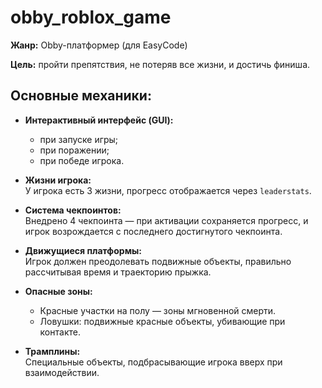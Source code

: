 # obby_roblox_game

**Жанр:** Obby-платформер (для EasyCode) 

**Цель:** пройти препятствия, не потеряв все жизни, и достичь финиша.

## Основные механики:

- **Интерактивный интерфейс (GUI):**
  - при запуске игры;
  - при поражении;
  - при победе игрока.

- **Жизни игрока:**  
  У игрока есть 3 жизни, прогресс отображается через `leaderstats`.

- **Система чекпоинтов:**  
  Внедрено 4 чекпоинта — при активации сохраняется прогресс, и игрок возрождается с последнего достигнутого чекпоинта.

- **Движущиеся платформы:**  
  Игрок должен преодолевать подвижные объекты, правильно рассчитывая время и траекторию прыжка.

- **Опасные зоны:**
  - Красные участки на полу — зоны мгновенной смерти.
  - Ловушки: подвижные красные объекты, убивающие при контакте.

- **Трамплины:**  
  Специальные объекты, подбрасывающие игрока вверх при взаимодействии.
